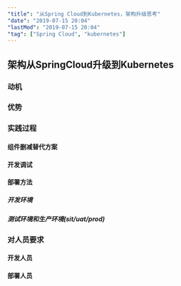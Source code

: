 ```yaml
---
"title": "从Spring Cloud到Kubernetes，架构升级思考"
"date": "2019-07-15 20:04"
"lastMod": "2019-07-15 20:04"
"tag": ["Spring Cloud", "kubernetes"]
---
```


## 架构从SpringCloud升级到Kubernetes

### 动机

### 优势

### 实践过程

#### 组件删减替代方案

#### 开发调试

#### 部署方法

##### 开发环境

##### 测试环境和生产环境(sit/uat/prod)

### 对人员要求

#### 开发人员

#### 部署人员

